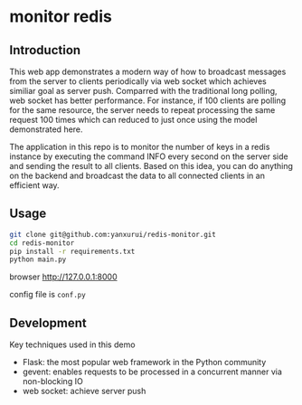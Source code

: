 # monitor redis

## Introduction
This web app demonstrates a modern way of how to broadcast messages from the server to clients periodically via web socket which achieves similiar goal as server push. Comparred with the traditional long polling, web socket has better performance. For instance, if 100 clients are polling for the same resource, the server needs to repeat processing the same request 100 times which can reduced to just once using the model demonstrated here.

The application in this repo is to monitor the number of keys in a redis instance by executing the command INFO every second on the server side and sending the result to all clients. Based on this idea, you can do anything on the backend and broadcast the data to all connected clients in an efficient way.

## Usage
```bash
git clone git@github.com:yanxurui/redis-monitor.git
cd redis-monitor
pip install -r requirements.txt
python main.py
```
browser http://127.0.0.1:8000

config file is `conf.py`

## Development
Key techniques used in this demo

* Flask: the most popular web framework in the Python community
* gevent: enables requests to be processed in a concurrent manner via non-blocking IO
* web socket: achieve server push
